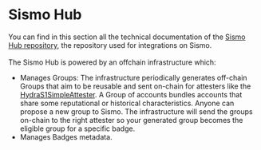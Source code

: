 # Sismo Hub

You can find in this section all the technical documentation of the [Sismo Hub repository](https://github.com/sismo-core/sismo-hub), the repository used for integrations on Sismo.\
\
The Sismo Hub is powered by an offchain infrastructure which:

* Manages Groups: The infrastructure periodically generates off-chain Groups that aim to be reusable and sent on-chain for attesters like the [HydraS1SimpleAttester](https://github.com/sismo-core/sismo-protocol/blob/main/contracts/attesters/hydra-s1/HydraS1SimpleAttester.sol). A Group of accounts bundles accounts that share some reputational or historical characteristics. Anyone can propose a new group to Sismo. The infrastructure will send the groups on-chain to the right attester so your generated group becomes the eligible group for a specific badge.
* Manages Badges metadata.&#x20;
